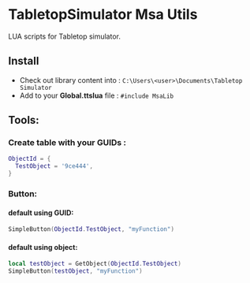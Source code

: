 # TabletopSimulator Msa Utils

LUA scripts for Tabletop simulator.

## Install

 * Check out library content into : `C:\Users\<user>\Documents\Tabletop Simulator`
 * Add to your **Global.ttslua** file :  `#include MsaLib`

## Tools:

### Create table with your GUIDs :

```lua
ObjectId = {
  TestObject = '9ce444',
}
```

### Button:

#### default using GUID:
```lua
SimpleButton(ObjectId.TestObject, "myFunction")
```

#### default using object:

```lua
local testObject = GetObject(ObjectId.TestObject)
SimpleButton(testObject, "myFunction")
```
